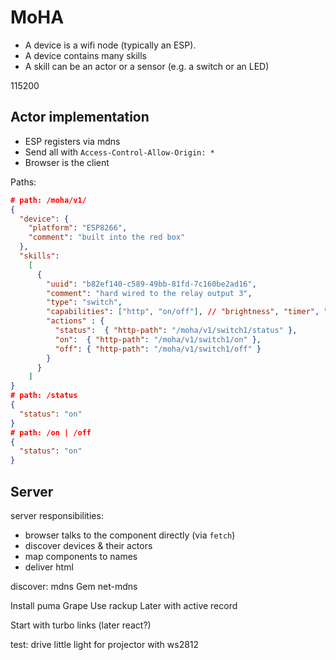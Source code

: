 # MoHA

- A device is a wifi node (typically an ESP).
- A device contains many skills
- A skill can be an actor or a sensor (e.g. a switch or an LED)

115200

## Actor implementation

- ESP registers via mdns
- Send all with `Access-Control-Allow-Origin: *`
- Browser is the client

Paths:

```json
# path: /moha/v1/
{
  "device": {
    "platform": "ESP8266",
    "comment": "built into the red box"
  },
  "skills":
    [
      {
        "uuid": "b82ef140-c589-49bb-81fd-7c160be2ad16",
        "comment": "hard wired to the relay output 3",
        "type": "switch",
        "capabilities": ["http", "on/off"], // "brightness", "timer", "sleep-mode"
        "actions" : {
          "status":  { "http-path": "/moha/v1/switch1/status" },
          "on":  { "http-path": "/moha/v1/switch1/on" },
          "off": { "http-path": "/moha/v1/switch1/off" }
        }
      }
    ]
}
# path: /status
{
  "status": "on"
}
# path: /on | /off
{
  "status": "on"
}
```

## Server

server responsibilities:
- browser talks to the component directly (via `fetch`)
- discover devices & their actors
- map components to names
- deliver html


discover: mdns
Gem net-mdns

Install puma
Grape
Use rackup
Later with active record

Start with turbo links (later react?)

test: drive little light for projector with ws2812
